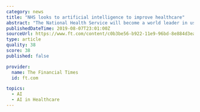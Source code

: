 ```yaml
---
category: news
title: "NHS looks to artificial intelligence to improve healthcare"
abstract: "The National Health Service will become a world leader in using artificial intelligence to improve healthcare, with 5m people offered a free personalised report based on their DNA, the government has said. In the latest in a flurry of health announcements ..."
publishedDateTime: 2019-08-07T23:01:00Z
sourceUrl: https://www.ft.com/content/c0b3be56-b922-11e9-96bd-8e884d3ea203
type: article
quality: 38
score: 38
published: false

provider:
  name: The Financial Times
  id: ft.com

topics:
  - AI
  - AI in Healthcare
---
```

